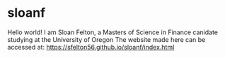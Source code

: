 # sloanf

Hello world!
I am Sloan Felton, a Masters of Science in Finance canidate studying at the University of Oregon
The website made here can be accessed at: https://sfelton56.github.io/sloanf/index.html
